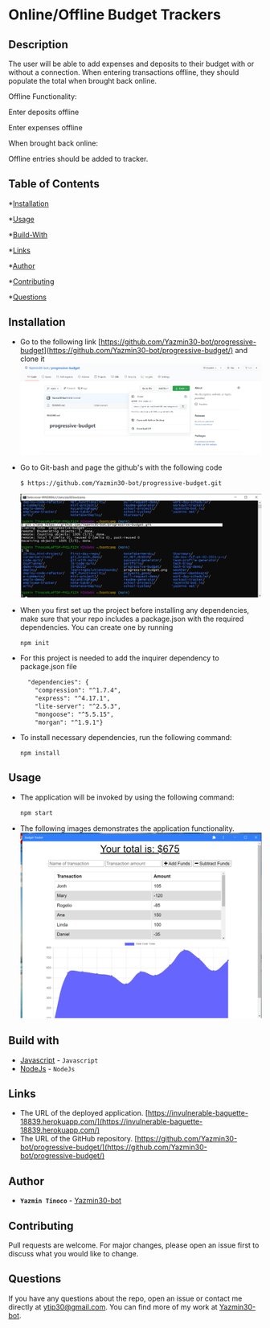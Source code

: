 # Online/Offline Budget Trackers




## Description
  
The user will be able to add expenses and deposits to their budget with or without a connection. When entering transactions offline, they should populate the total when brought back online.

Offline Functionality:

Enter deposits offline

Enter expenses offline

When brought back online:

Offline entries should be added to tracker.

  
  
## Table of Contents
  
  *[Installation](#installation)
  
  *[Usage](#usage)
  
  *[Build-With](#build-with)

  *[Links](#links)

  *[Author](#author)
  
  *[Contributing](#contributing)
  
  *[Questions](#questions)

## Installation
  * Go to the following link [https://github.com/Yazmin30-bot/progressive-budget](https://github.com/Yazmin30-bot/progressive-budget/) and clone it ![Git-bash commands to clone .](./Assets/progressive-budget.png)
  * Go to Git-bash and page the github's with the following code
    ```
    $ https://github.com/Yazmin30-bot/progressive-budget.git
    ``` 
    ![Git-bash commands to clone .](./Assets/git-clone.png)
  * When you first set up the project before installing any dependencies, make sure that your repo includes a package.json with the required dependencies. You can create one by running 
    ```
    npm init
    ``` 
  * For this project is needed to add the inquirer dependency to package.json file  
    ```
      "dependencies": {
        "compression": "^1.7.4",
        "express": "^4.17.1",
        "lite-server": "^2.5.3",
        "mongoose": "^5.5.15",
        "morgan": "^1.9.1"}
    ``` 
    

  * To install necessary dependencies, run the following command:
    ```
    npm install
    ```
## Usage
  * The application will be invoked by using the following command:

    ```bash
    npm start
    ```
  * The following images demonstrates the application functionality.  
    ![Git-bash commands to functionalitty .](./Assets/budgetapp.png) 
   
## Build with 
  * [Javascript](https://www.javascript.com/) - `Javascript`
  * [NodeJs](https://nodejs.org/en/) - `NodeJs`

## Links
  * The URL of the deployed application.
  [https://invulnerable-baguette-18839.herokuapp.com/](https://invulnerable-baguette-18839.herokuapp.com/)
  * The URL of the GitHub repository.                                         [https://github.com/Yazmin30-bot/progressive-budget/](https://github.com/Yazmin30-bot/progressive-budget/)

## Author 
  * **`Yazmin Tinoco`**   - [Yazmin30-bot](https://github.com/Yazmin30-bot/)

## Contributing
  Pull requests are welcome. For major changes, please open an issue first to discuss what you would like to change. 


  
## Questions
  If you have any questions about the repo, open an issue or contact me directly at ytip30@gmail.com.
  You can find more of my work at [Yazmin30-bot](https://github.com/Yazmin30-bot/). 